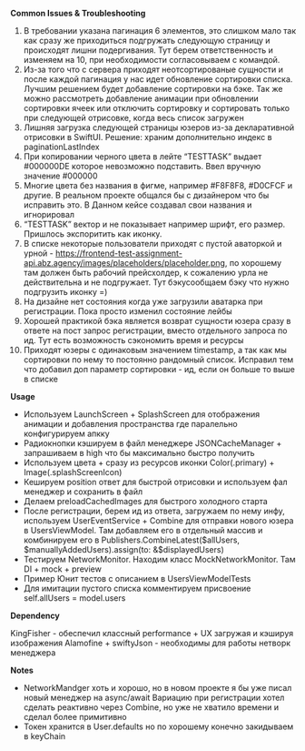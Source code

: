 **Common Issues & Troubleshooting**

1. В требовании указана пагинация 6 элементов, это слишком мало так как сразу же приходиться подгружать следующую страницу и происходят лишни подергивания. Тут берем ответственность и изменяем на 10, при необходимости согласовываем с командой.
2. Из-за того что с сервера приходят неотсортированые сущности и после каждой пагинация у нас идет обновление сортировки списка. Лучшим решением будет добавление сортировки на бэке. Так же можно рассмотреть добавление анимации при обновлении сортировки ячеек или отключить сортировку и сортировать только при следующей отрисовке, когда  весь список загружен
3. Лишняя загрузка следующей страницы юзеров из-за декларативной отрисовки в SwiftUI. Решение: храним дополнительно индекс в paginationLastIndex
4. При копировании черного цвета в лейте “TESTTASK” выдает #000000DE которое невозможно подставить. Ввел вручную значение #000000
5. Многие цвета без названия в фигме, например #F8F8F8, #D0CFCF и другие.  В реальном проекте общался бы с дизайнером что бы исправить это. В Данном кейсе создавал свои названия и игнорировал 
6. “TESTTASK” вектор и не показывает например шрифт, его размер. Пришлось экспоритить как иконку. 
7. В списке некоторые пользователи приходят с пустой аваторкой и урной - https://frontend-test-assignment-api.abz.agency/images/placeholders/placeholder.png, по хорошему там должен быть рабочий прейсхолдер, к сожалению урла не действительна и не подгружает. Тут бэкусообщаем бэку что нужно подгрузить иконку =)
8. На дизайне нет состояния когда уже загрузили аватарка при регистрации. Пока просто изменил состояние лейбы
9. Хорошей практикой бэка является возврат сущности юзера сразу в ответе на пост запрос регистрации, вместо отдельного запроса по ид. Тут есть возможность сэкономить время и ресурсы
10. Приходят юзеры с одинаковым значением timestamp, а так как мы сортировки по нему то постоянно рандомный список. Исправил тем что добавил доп параметр сортировки - ид, если он больше то выше в списке

**Usage**

- Используем LaunchScreen + SplashScreen для отображения анимации и добавления пространства где паралельно конфигурируем апкку
- Радиокнопки кэшируем в файл менеджере JSONCacheManager + запрашиваем в high что бы максимально быстро получить
- Используем цвета  + сразу из ресурсов иконки Color(.primary) +  Image(.splashScreenIcon)
- Кешируем position ответ для быстрой отрисовки и используем фал менеджер и сохранить в файл
- Делаем preloadCachedImages для быстрого холодного старта
- После регистрации, берем ид из ответа, загружаем по нему инфу, используем UserEventService + Combine для отправки нового юзера в UsersViewModel. Там добавляем его в отдельный массив и комбинируем его в Publishers.CombineLatest($allUsers, $manuallyAddedUsers).assign(to: &$displayedUsers)
- Тестируем NetworkMonitor. Находим класс MockNetworkMonitor. Там DI + mock + preview
- Пример Юнит тестов с описанием в UsersViewModelTests
- Для имитации пустого списка комментируем присвоение self.allUsers = model.users

**Dependency**

KingFisher - обеспечил классный performance + UX загружая и кэшируя изображения
Alamofine + swiftyJson - необходимы для работы нетворк менеджера

**Notes** 

- NetworkMandger хоть и хорошо, но в новом проекте я бы уже писал новый менеджер на async/await Вариацию при регистрации хотел сделать реактивно через Combine, но уже не хватило времени и сделал более примитивно
- Токен хранится в User.defaults но по хорошему конечно закидываем в keyChain
